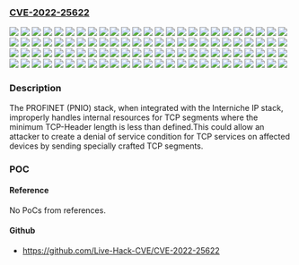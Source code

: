 ### [CVE-2022-25622](https://cve.mitre.org/cgi-bin/cvename.cgi?name=CVE-2022-25622)
![](https://img.shields.io/static/v1?label=Product&message=SIMATIC%20CFU%20DIQ&color=blue)
![](https://img.shields.io/static/v1?label=Product&message=SIMATIC%20CFU%20PA&color=blue)
![](https://img.shields.io/static/v1?label=Product&message=SIMATIC%20ET%20200AL%20IM%20157-1%20PN&color=blue)
![](https://img.shields.io/static/v1?label=Product&message=SIMATIC%20ET%20200MP%20IM%20155-5%20PN%20HF&color=blue)
![](https://img.shields.io/static/v1?label=Product&message=SIMATIC%20ET%20200S%20IM%20151-8%20PN%2FDP%20CPU&color=blue)
![](https://img.shields.io/static/v1?label=Product&message=SIMATIC%20ET%20200S%20IM%20151-8F%20PN%2FDP%20CPU&color=blue)
![](https://img.shields.io/static/v1?label=Product&message=SIMATIC%20ET%20200SP%20IM%20155-6%20MF%20HF&color=blue)
![](https://img.shields.io/static/v1?label=Product&message=SIMATIC%20ET%20200SP%20IM%20155-6%20PN%20HA%20(incl.%20SIPLUS%20variants)&color=blue)
![](https://img.shields.io/static/v1?label=Product&message=SIMATIC%20ET%20200SP%20IM%20155-6%20PN%20HF&color=blue)
![](https://img.shields.io/static/v1?label=Product&message=SIMATIC%20ET%20200SP%20IM%20155-6%20PN%2F2%20HF&color=blue)
![](https://img.shields.io/static/v1?label=Product&message=SIMATIC%20ET%20200SP%20IM%20155-6%20PN%2F3%20HF&color=blue)
![](https://img.shields.io/static/v1?label=Product&message=SIMATIC%20ET%20200pro%20IM%20154-8%20PN%2FDP%20CPU&color=blue)
![](https://img.shields.io/static/v1?label=Product&message=SIMATIC%20ET%20200pro%20IM%20154-8F%20PN%2FDP%20CPU&color=blue)
![](https://img.shields.io/static/v1?label=Product&message=SIMATIC%20ET%20200pro%20IM%20154-8FX%20PN%2FDP%20CPU&color=blue)
![](https://img.shields.io/static/v1?label=Product&message=SIMATIC%20ET200ecoPN%2C%20AI%208xRTD%2FTC%2C%20M12-L&color=blue)
![](https://img.shields.io/static/v1?label=Product&message=SIMATIC%20ET200ecoPN%2C%20CM%204x%20IO-Link%2C%20M12-L&color=blue)
![](https://img.shields.io/static/v1?label=Product&message=SIMATIC%20ET200ecoPN%2C%20CM%208x%20IO-Link%2C%20M12-L&color=blue)
![](https://img.shields.io/static/v1?label=Product&message=SIMATIC%20ET200ecoPN%2C%20DI%2016x24VDC%2C%20M12-L&color=blue)
![](https://img.shields.io/static/v1?label=Product&message=SIMATIC%20ET200ecoPN%2C%20DI%208x24VDC%2C%20M12-L&color=blue)
![](https://img.shields.io/static/v1?label=Product&message=SIMATIC%20ET200ecoPN%2C%20DIQ%2016x24VDC%2F2A%2C%20M12-L&color=blue)
![](https://img.shields.io/static/v1?label=Product&message=SIMATIC%20ET200ecoPN%2C%20DQ%208x24VDC%2F0%2C5A%2C%20M12-L&color=blue)
![](https://img.shields.io/static/v1?label=Product&message=SIMATIC%20ET200ecoPN%2C%20DQ%208x24VDC%2F2A%2C%20M12-L&color=blue)
![](https://img.shields.io/static/v1?label=Product&message=SIMATIC%20PN%2FMF%20Coupler&color=blue)
![](https://img.shields.io/static/v1?label=Product&message=SIMATIC%20PN%2FPN%20Coupler&color=blue)
![](https://img.shields.io/static/v1?label=Product&message=SIMATIC%20S7-1500%20CPU%20family%20(incl.%20related%20ET200%20CPUs%20and%20SIPLUS%20variants)&color=blue)
![](https://img.shields.io/static/v1?label=Product&message=SIMATIC%20S7-300%20CPU%20314C-2%20PN%2FDP&color=blue)
![](https://img.shields.io/static/v1?label=Product&message=SIMATIC%20S7-300%20CPU%20315-2%20PN%2FDP&color=blue)
![](https://img.shields.io/static/v1?label=Product&message=SIMATIC%20S7-300%20CPU%20315F-2%20PN%2FDP&color=blue)
![](https://img.shields.io/static/v1?label=Product&message=SIMATIC%20S7-300%20CPU%20315T-3%20PN%2FDP&color=blue)
![](https://img.shields.io/static/v1?label=Product&message=SIMATIC%20S7-300%20CPU%20317-2%20PN%2FDP&color=blue)
![](https://img.shields.io/static/v1?label=Product&message=SIMATIC%20S7-300%20CPU%20317F-2%20PN%2FDP&color=blue)
![](https://img.shields.io/static/v1?label=Product&message=SIMATIC%20S7-300%20CPU%20317T-3%20PN%2FDP&color=blue)
![](https://img.shields.io/static/v1?label=Product&message=SIMATIC%20S7-300%20CPU%20317TF-3%20PN%2FDP&color=blue)
![](https://img.shields.io/static/v1?label=Product&message=SIMATIC%20S7-300%20CPU%20319-3%20PN%2FDP&color=blue)
![](https://img.shields.io/static/v1?label=Product&message=SIMATIC%20S7-300%20CPU%20319F-3%20PN%2FDP&color=blue)
![](https://img.shields.io/static/v1?label=Product&message=SIMATIC%20S7-400%20CPU%20412-2%20PN%20V7&color=blue)
![](https://img.shields.io/static/v1?label=Product&message=SIMATIC%20S7-400%20CPU%20414-3%20PN%2FDP%20V7&color=blue)
![](https://img.shields.io/static/v1?label=Product&message=SIMATIC%20S7-400%20CPU%20414F-3%20PN%2FDP%20V7&color=blue)
![](https://img.shields.io/static/v1?label=Product&message=SIMATIC%20S7-400%20CPU%20416-3%20PN%2FDP%20V7&color=blue)
![](https://img.shields.io/static/v1?label=Product&message=SIMATIC%20S7-400%20CPU%20416F-3%20PN%2FDP%20V7&color=blue)
![](https://img.shields.io/static/v1?label=Product&message=SIMATIC%20S7-400%20H%20V6%20CPU%20family%20(incl.%20SIPLUS%20variants)&color=blue)
![](https://img.shields.io/static/v1?label=Product&message=SIMATIC%20S7-410%20V10%20CPU%20family%20(incl.%20SIPLUS%20variants)&color=blue)
![](https://img.shields.io/static/v1?label=Product&message=SIMATIC%20S7-410%20V8%20CPU%20family%20(incl.%20SIPLUS%20variants)&color=blue)
![](https://img.shields.io/static/v1?label=Product&message=SIMATIC%20TDC%20CP51M1&color=blue)
![](https://img.shields.io/static/v1?label=Product&message=SIMATIC%20TDC%20CPU555&color=blue)
![](https://img.shields.io/static/v1?label=Product&message=SIMATIC%20WinAC%20RTX%202010&color=blue)
![](https://img.shields.io/static/v1?label=Product&message=SIMATIC%20WinAC%20RTX%20F%202010&color=blue)
![](https://img.shields.io/static/v1?label=Product&message=SINAMICS%20DCM&color=blue)
![](https://img.shields.io/static/v1?label=Product&message=SINAMICS%20G110M&color=blue)
![](https://img.shields.io/static/v1?label=Product&message=SINAMICS%20G115D&color=blue)
![](https://img.shields.io/static/v1?label=Product&message=SINAMICS%20G120%20(incl.%20SIPLUS%20variants)&color=blue)
![](https://img.shields.io/static/v1?label=Product&message=SINAMICS%20G130&color=blue)
![](https://img.shields.io/static/v1?label=Product&message=SINAMICS%20G150&color=blue)
![](https://img.shields.io/static/v1?label=Product&message=SINAMICS%20S110&color=blue)
![](https://img.shields.io/static/v1?label=Product&message=SINAMICS%20S120%20(incl.%20SIPLUS%20variants)&color=blue)
![](https://img.shields.io/static/v1?label=Product&message=SINAMICS%20S150&color=blue)
![](https://img.shields.io/static/v1?label=Product&message=SINAMICS%20S210%20(6SL5...)&color=blue)
![](https://img.shields.io/static/v1?label=Product&message=SINAMICS%20V90&color=blue)
![](https://img.shields.io/static/v1?label=Product&message=SIPLUS%20ET%20200MP%20IM%20155-5%20PN%20HF%20T1%20RAIL&color=blue)
![](https://img.shields.io/static/v1?label=Product&message=SIPLUS%20ET%20200MP%20IM%20155-5%20PN%20HF&color=blue)
![](https://img.shields.io/static/v1?label=Product&message=SIPLUS%20ET%20200S%20IM%20151-8%20PN%2FDP%20CPU&color=blue)
![](https://img.shields.io/static/v1?label=Product&message=SIPLUS%20ET%20200S%20IM%20151-8F%20PN%2FDP%20CPU&color=blue)
![](https://img.shields.io/static/v1?label=Product&message=SIPLUS%20ET%20200SP%20IM%20155-6%20PN%20HF%20T1%20RAIL&color=blue)
![](https://img.shields.io/static/v1?label=Product&message=SIPLUS%20ET%20200SP%20IM%20155-6%20PN%20HF%20TX%20RAIL&color=blue)
![](https://img.shields.io/static/v1?label=Product&message=SIPLUS%20ET%20200SP%20IM%20155-6%20PN%20HF&color=blue)
![](https://img.shields.io/static/v1?label=Product&message=SIPLUS%20HCS4200%20CIM4210&color=blue)
![](https://img.shields.io/static/v1?label=Product&message=SIPLUS%20HCS4200%20CIM4210C&color=blue)
![](https://img.shields.io/static/v1?label=Product&message=SIPLUS%20HCS4300%20CIM4310&color=blue)
![](https://img.shields.io/static/v1?label=Product&message=SIPLUS%20NET%20PN%2FPN%20Coupler&color=blue)
![](https://img.shields.io/static/v1?label=Product&message=SIPLUS%20S7-300%20CPU%20314C-2%20PN%2FDP&color=blue)
![](https://img.shields.io/static/v1?label=Product&message=SIPLUS%20S7-300%20CPU%20315-2%20PN%2FDP&color=blue)
![](https://img.shields.io/static/v1?label=Product&message=SIPLUS%20S7-300%20CPU%20315F-2%20PN%2FDP&color=blue)
![](https://img.shields.io/static/v1?label=Product&message=SIPLUS%20S7-300%20CPU%20317-2%20PN%2FDP&color=blue)
![](https://img.shields.io/static/v1?label=Product&message=SIPLUS%20S7-300%20CPU%20317F-2%20PN%2FDP&color=blue)
![](https://img.shields.io/static/v1?label=Product&message=SIPLUS%20S7-400%20CPU%20414-3%20PN%2FDP%20V7&color=blue)
![](https://img.shields.io/static/v1?label=Product&message=SIPLUS%20S7-400%20CPU%20416-3%20PN%2FDP%20V7&color=blue)
![](https://img.shields.io/static/v1?label=Version&message=%3D%20All%20versions%20%3C%20V10.1.1%20&color=brighgreen)
![](https://img.shields.io/static/v1?label=Version&message=%3D%20All%20versions%20%3C%20V2.0.0%20&color=brighgreen)
![](https://img.shields.io/static/v1?label=Version&message=%3D%20All%20versions%20%3C%20V3.2.19%20&color=brighgreen)
![](https://img.shields.io/static/v1?label=Version&message=%3D%20All%20versions%20%3C%20V3.3.19%20&color=brighgreen)
![](https://img.shields.io/static/v1?label=Version&message=%3D%20All%20versions%20%3E%3D%204.2%20&color=brighgreen)
![](https://img.shields.io/static/v1?label=Version&message=%3D%20All%20versions%20%3E%3D%20V5.1.1%20&color=brighgreen)
![](https://img.shields.io/static/v1?label=Version&message=%3D%20All%20versions%20&color=brighgreen)
![](https://img.shields.io/static/v1?label=Version&message=0%3C%20*%20&color=brighgreen)
![](https://img.shields.io/static/v1?label=Version&message=0%3C%20V1.04.04%20&color=brighgreen)
![](https://img.shields.io/static/v1?label=Version&message=0%3C%20V1.1.10%20&color=brighgreen)
![](https://img.shields.io/static/v1?label=Version&message=0%3C%20V1.2.1%20&color=brighgreen)
![](https://img.shields.io/static/v1?label=Version&message=0%3C%20V1.5%20SP1%20&color=brighgreen)
![](https://img.shields.io/static/v1?label=Version&message=0%3C%20V2.0.0%20&color=brighgreen)
![](https://img.shields.io/static/v1?label=Version&message=0%3C%20V4.7%20SP14%20&color=brighgreen)
![](https://img.shields.io/static/v1?label=Version&message=0%3C%20V4.7.14%20&color=brighgreen)
![](https://img.shields.io/static/v1?label=Version&message=0%3C%20V5.2%20SP3%20HF13%20&color=brighgreen)
![](https://img.shields.io/static/v1?label=Version&message=0%3C%20V5.2%20SP3%20HF18%20&color=brighgreen)
![](https://img.shields.io/static/v1?label=Version&message=0%3C%20V5.2.3.13%20&color=brighgreen)
![](https://img.shields.io/static/v1?label=Version&message=0%3C%20V6.0.10%20&color=brighgreen)
![](https://img.shields.io/static/v1?label=Version&message=0%3C%20V8.2.3%20&color=brighgreen)
![](https://img.shields.io/static/v1?label=Version&message=V4.2.0%3C%20*%20&color=brighgreen)
![](https://img.shields.io/static/v1?label=Version&message=V5.1.1%3C%20V5.1.2%20&color=brighgreen)
![](https://img.shields.io/static/v1?label=Version&message=V5.1.1%3C%20V5.1.3%20&color=brighgreen)
![](https://img.shields.io/static/v1?label=Vulnerability&message=CWE-400%3A%20Uncontrolled%20Resource%20Consumption&color=brighgreen)

### Description

The PROFINET (PNIO) stack, when integrated with the Interniche IP stack, improperly handles internal resources for TCP segments where the minimum TCP-Header length is less than defined.This could allow an attacker to create a denial of service condition for TCP services on affected devices by sending specially crafted TCP segments.

### POC

#### Reference
No PoCs from references.

#### Github
- https://github.com/Live-Hack-CVE/CVE-2022-25622

